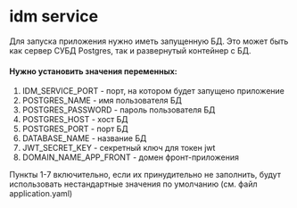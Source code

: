 # idm service

Для запуска приложения нужно иметь запущенную БД. Это может быть как сервер СУБД Postgres, так и развернутый контейнер с БД.
#### Нужно установить значения переменных:
1. IDM_SERVICE_PORT - порт, на котором будет запущено приложение
2. POSTGRES_NAME - имя пользователя БД
3. POSTGRES_PASSWORD - пароль пользователя БД
4. POSTGRES_HOST - хост БД
5. POSTGRES_PORT - порт БД
6. DATABASE_NAME - название БД
7. JWT_SECRET_KEY - секретный ключ для токен jwt
8. DOMAIN_NAME_APP_FRONT - домен фронт-приложения

Пункты 1-7 включительно, если их принудительно не заполнить, будут использовать нестандартные значения по умолчанию
(см. файл application.yaml)
